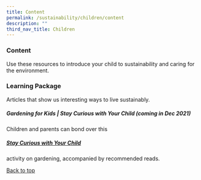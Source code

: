 ```yaml
---
title: Content
permalink: /sustainability/children/content
description: ""
third_nav_title: Children
---
```

### **Content**

Use these resources to introduce your child to sustainability and caring for the environment.
<h3><b>Learning Package</b></h3>
Articles that show us interesting ways to live sustainably.

<h5><b>Gardening for Kids | Stay Curious with Your Child (coming in Dec 2021)</b></h5>
Children and parents can bond over this <h5><a href="https://childrenandteens.nlb.gov.sg/diy-resources/primary/stay-curious-with-your-child">Stay Curious with Your Child</a></h5>
activity on gardening, accompanied by recommended reads.

<p class="has-text-right margin--top--xl"><a href="#main-content" class="has-text-jade">Back to top</a></p>